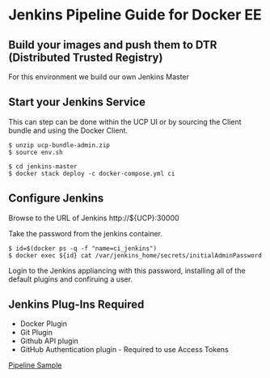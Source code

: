 # Jenkins Pipeline Guide for Docker EE 



## Build your images and push them to DTR (Distributed Trusted Registry)

For this environment we build our own Jenkins Master


## Start your Jenkins Service

This can step can be done within the UCP UI or by sourcing the Client bundle and using the Docker Client.

```
$ unzip ucp-bundle-admin.zip
$ source env.sh

$ cd jenkins-master
$ docker stack deploy -c docker-compose.yml ci
```

## Configure Jenkins

Browse to the URL of Jenkins http://${UCP}:30000

Take the password from the jenkins container.

```
$ id=$(docker ps -q -f "name=ci_jenkins") 
$ docker exec ${id} cat /var/jenkins_home/secrets/initialAdminPassword
```

Login to the Jenkins appliancing with this password, installing all of the default plugins and confiruing a user.


## Jenkins Plug-Ins Required

- Docker Plugin 
- Git Plugin
- Github API plugin
- GitHub Authentication plugin - Required to use Access Tokens



[Pipeline Sample](Pipeline.md)
